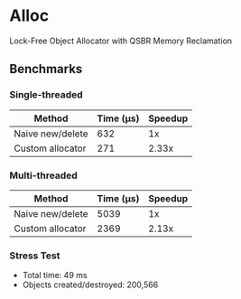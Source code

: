 # Alloc
Lock-Free Object Allocator with QSBR Memory Reclamation

## Benchmarks

### Single-threaded
| Method             | Time (μs) | Speedup |
|-------------------|-----------|---------|
| Naive new/delete   | 632       | 1x      |
| Custom allocator   | 271       | 2.33x   |

### Multi-threaded
| Method             | Time (μs) | Speedup |
|-------------------|-----------|---------|
| Naive new/delete   | 5039      | 1x      |
| Custom allocator   | 2369      | 2.13x   |

### Stress Test
- Total time: 49 ms
- Objects created/destroyed: 200,566
